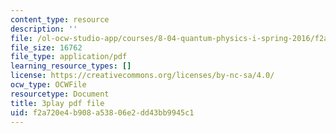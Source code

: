 ```yaml
---
content_type: resource
description: ''
file: /ol-ocw-studio-app/courses/8-04-quantum-physics-i-spring-2016/f2a720e4b908a53806e2dd43bb9945c1_OQMczXtDnpU.pdf
file_size: 16762
file_type: application/pdf
learning_resource_types: []
license: https://creativecommons.org/licenses/by-nc-sa/4.0/
ocw_type: OCWFile
resourcetype: Document
title: 3play pdf file
uid: f2a720e4-b908-a538-06e2-dd43bb9945c1
---
```

